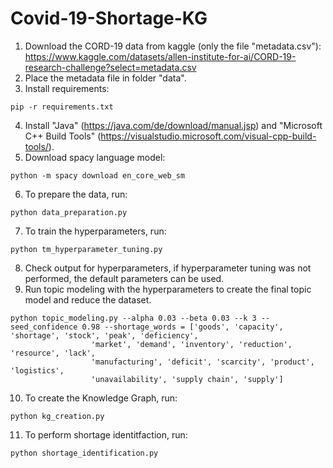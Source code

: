 # Covid-19-Shortage-KG

1. Download the CORD-19 data from kaggle (only the file "metadata.csv"): https://www.kaggle.com/datasets/allen-institute-for-ai/CORD-19-research-challenge?select=metadata.csv
2. Place the metadata file in folder "data".
3. Install requirements:
```
pip -r requirements.txt
```
4. Install "Java" (https://java.com/de/download/manual.jsp) and "Microsoft C++ Build Tools" (https://visualstudio.microsoft.com/visual-cpp-build-tools/).
5. Download spacy language model:
```
python -m spacy download en_core_web_sm
```
6. To prepare the data, run:
```
python data_preparation.py
```
7. To train the hyperparameters, run:
```
python tm_hyperparameter_tuning.py
```
8. Check output for hyperparameters, if hyperparameter tuning was not performed, the default parameters can be used.
9. Run topic modeling with the hyperparameters to create the final topic model and reduce the dataset.
```
python topic_modeling.py --alpha 0.03 --beta 0.03 --k 3 --seed_confidence 0.98 --shortage_words = ['goods', 'capacity', 'shortage', 'stock', 'peak', 'deficiency',
                  'market', 'demand', 'inventory', 'reduction', 'resource', 'lack',
                  'manufacturing', 'deficit', 'scarcity', 'product', 'logistics',
                  'unavailability', 'supply chain', 'supply']
``` 
10. To create the Knowledge Graph, run:
```
python kg_creation.py
```
11. To perform shortage identitfaction, run:
```
python shortage_identification.py
```
